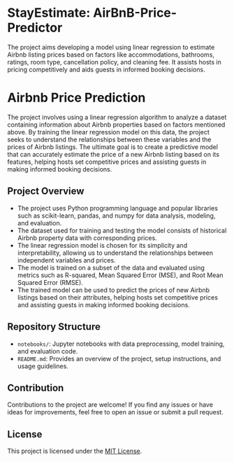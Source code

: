 # StayEstimate: AirBnB-Price-Predictor
The  project aims developing a model using linear regression to estimate Airbnb listing prices based on factors like accommodations, bathrooms, ratings, room type, cancellation policy, and cleaning fee. It assists hosts in pricing competitively and aids guests in informed booking decisions.
# Airbnb Price Prediction

 The project involves using a linear regression algorithm to analyze a dataset containing information about Airbnb properties based on factors mentioned above. By training the linear regression model on this data, the project seeks to understand the relationships between these variables and the prices of Airbnb listings. The ultimate goal is to create a predictive model that can accurately estimate the price of a new Airbnb listing based on its features, helping hosts set competitive prices and assisting guests in making informed booking decisions.

## Project Overview

- The project uses Python programming language and popular libraries such as scikit-learn, pandas, and numpy for data analysis, modeling, and evaluation.
- The dataset used for training and testing the model consists of historical Airbnb property data with corresponding prices.
- The linear regression model is chosen for its simplicity and interpretability, allowing us to understand the relationships between independent variables and prices.
- The model is trained on a subset of the data and evaluated using metrics such as R-squared, Mean Squared Error (MSE), and Root Mean Squared Error (RMSE).
- The trained model can be used to predict the prices of new Airbnb listings based on their attributes, helping hosts set competitive prices and assisting guests in making informed booking decisions.

## Repository Structure

- `notebooks/`: Jupyter notebooks with data preprocessing, model training, and evaluation code.
- `README.md`: Provides an overview of the project, setup instructions, and usage guidelines.

## Contribution

Contributions to the project are welcome! If you find any issues or have ideas for improvements, feel free to open an issue or submit a pull request.

## License

This project is licensed under the [MIT License](LICENSE).

